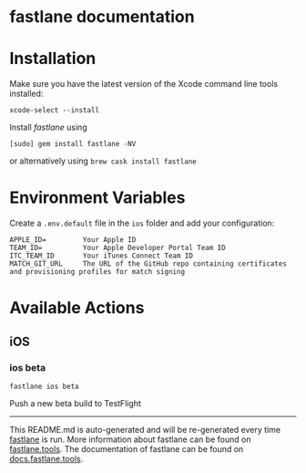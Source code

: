 # fastlane documentation

# Installation

Make sure you have the latest version of the Xcode command line tools installed:

```
xcode-select --install
```

Install _fastlane_ using

```
[sudo] gem install fastlane -NV
```

or alternatively using `brew cask install fastlane`

# Environment Variables

Create a `.env.default` file in the `ios` folder and add your configuration:

```env
APPLE_ID=         Your Apple ID
TEAM_ID=          Your Apple Developer Portal Team ID
ITC_TEAM_ID       Your iTunes Connect Team ID
MATCH_GIT_URL     The URL of the GitHub repo containing certificates and provisioning profiles for match signing
```

# Available Actions

## iOS

### ios beta

```
fastlane ios beta
```

Push a new beta build to TestFlight

---

This README.md is auto-generated and will be re-generated every time [fastlane](https://fastlane.tools) is run.
More information about fastlane can be found on [fastlane.tools](https://fastlane.tools).
The documentation of fastlane can be found on [docs.fastlane.tools](https://docs.fastlane.tools).
